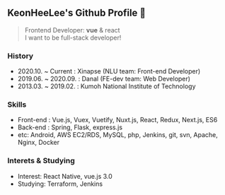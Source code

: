<!--### Hi there 👋-->

<!--
**KeonHeeLee/KeonHeeLee** is a ✨ _special_ ✨ repository because its `README.md` (this file) appears on your GitHub profile.

Here are some ideas to get you started:

- 🔭 I’m currently working on ...
- 🌱 I’m currently learning ...
- 👯 I’m looking to collaborate on ...
- 🤔 I’m looking for help with ...
- 💬 Ask me about ...
- 📫 How to reach me: ...
- 😄 Pronouns: ...
- ⚡ Fun fact: ...
-->

## KeonHeeLee's Github Profile 👋
> Frontend Developer: <b>vue</b> & react <br>
> I want to be full-stack developer!

### History
- 2020.10. ~ Current  : Xinapse (NLU team: Front-end Developer)
- 2019.06. ~ 2020.09. : Danal (FE-dev team: Web Developer)
- 2013.03. ~ 2019.02. : Kumoh National Institute of Technology

### Skills
- Front-end : Vue.js, Vuex, Vuetify, Nuxt.js, React, Redux, Next.js, ES6
- Back-end : Spring, Flask, express.js
- etc: Android, AWS EC2/RDS, MySQL, php, Jenkins, git, svn, Apache, Nginx, Docker

### Interets & Studying
- Interest: React Native, vue.js 3.0
- Studying: Terraform, Jenkins
